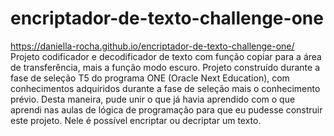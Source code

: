 # encriptador-de-texto-challenge-one
 https://daniella-rocha.github.io/encriptador-de-texto-challenge-one/
Projeto codificador e decodificador de texto com função copiar para a área de transferência, mais a função modo escuro.
Projeto construído durante a fase de seleção T5 do programa ONE (Oracle Next Education), com conhecimentos adquiridos durante a fase de seleção mais o conhecimento prévio.
Desta maneira, pude unir o que já havia aprendido com o que aprendi nas aulas de lógica de programação para que eu pudesse construir este projeto.
Nele é possível encriptar ou decriptar um texto.
